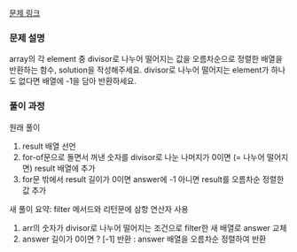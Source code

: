 [문제 링크](https://school.programmers.co.kr/learn/courses/30/lessons/12910)

### 문제 설명

array의 각 element 중 divisor로 나누어 떨어지는 값을 오름차순으로 정렬한 배열을 반환하는 함수, solution을 작성해주세요.
divisor로 나누어 떨어지는 element가 하나도 없다면 배열에 -1을 담아 반환하세요.

### 풀이 과정

원래 풀이

1. result 배열 선언
2. for-of문으로 돌면서 꺼낸 숫자를 divisor로 나눈 나머지가 0이면 (= 나누어 떨어지면) result 배열에 추가
3. for문 밖에서 result 길이가 0이면 answer에 -1 아니면 result를 오름차순 정렬한 값 추가

새 풀이
요약: filter 메서드와 리턴문에 삼항 연산자 사용

1. arr의 숫자가 divisor로 나누어 떨어지는 조건으로 filter한 새 배열로 answer 교체
2. answer 길이가 0이면 ? [-1] 반환 : answer 배열을 오름차순 정렬하여 반환
